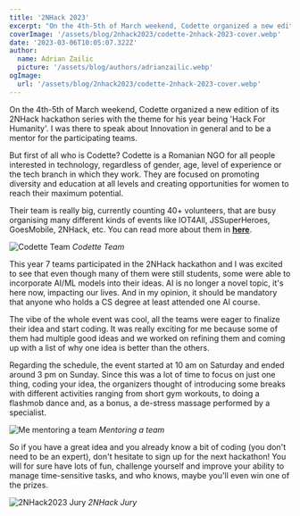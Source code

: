 ```yaml
---
title: '2NHack 2023'
excerpt: "On the 4th-5th of March weekend, Codette organized a new edition of its 2NHack hackathon series with the theme for his year being 'Hack For Humanity'. I was there to speak about Innovation in general and to be a mentor for the participating teams."
coverImage: '/assets/blog/2nhack2023/codette-2nhack-2023-cover.webp'
date: '2023-03-06T10:05:07.322Z'
author:
  name: Adrian Zailic
  picture: '/assets/blog/authors/adrianzailic.webp'
ogImage:
  url: '/assets/blog/2nhack2023/codette-2nhack-2023-cover.webp'
---
```


On the 4th-5th of March weekend, Codette organized a new edition of its 2NHack hackathon series with the theme for his year being 'Hack For Humanity'. I was there to speak about Innovation in general and to be a mentor for the participating teams.

But first of all who is Codette? Codette is a Romanian NGO for all people interested in technology, regardless of gender, age, level of experience or the tech branch in which they work. They are focused on promoting diversity and education at all levels and creating opportunities for women to reach their maximum potential.

Their team is really big, currently counting 40+ volunteers, that are busy organising many different kinds of events like IOT4All, JSSuperHeroes, GoesMobile, 2NHack, etc. You can read more about them in **[here](https://codette.ro/)**.

![Codette Team](/assets/blog/2nhack2023/codette-team.webp)
*Codette Team*

This year 7 teams participated in the 2NHack hackathon and I was excited to see that even though many of them were still students, some were able to incorporate AI/ML models into their ideas. AI is no longer a novel topic, it's here now, impacting our lives. And in my opinion, it should be mandatory that anyone who holds a CS degree at least attended one AI course. 

The vibe of the whole event was cool, all the teams were eager to finalize their idea and start coding. It was really exciting for me because some of them had multiple good ideas and we worked on refining them and coming up with a list of why one idea is better than the others.   

Regarding the schedule, the event started at 10 am on Saturday and ended around 3 pm on Sunday. Since this was a lot of time to focus on just one thing, coding your idea, the organizers thought of introducing some breaks with different activities ranging from short gym workouts, to doing a flashmob dance and, as a bonus, a de-stress massage performed by a specialist.

![Me mentoring a team](/assets/blog/2nhack2023/2nhack2023-mentoring-team.webp)
*Mentoring a team*

So if you have a great idea and you already know a bit of coding (you don't need to be an expert), don't hesitate to sign up for the next hackathon! You will for sure have lots of fun, challenge yourself and improve your ability to manage time-sensitive tasks, and who knows, maybe you'll even win one of the prizes. 

![2NHack2023 Jury](/assets/blog/2nhack2023/2nhack2023-jury.webp)
*2NHack Jury*